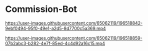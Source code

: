 # Commission-Bot

https://user-images.githubusercontent.com/65062119/196518842-9ebf0494-95f0-49e1-a2d5-8d7700c5a369.mp4

https://user-images.githubusercontent.com/65062119/196518859-07b2abc3-b282-4e7f-85ed-4c4d92a16c15.mp4

